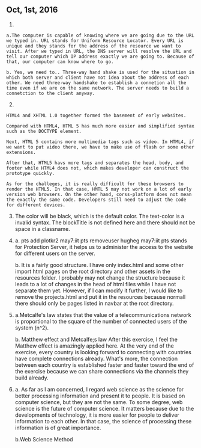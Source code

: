Oct, 1st, 2016
---
1.

	a.The computer is capable of knowing where we are going due to the URL we typed in. URL stands for Uniform Resource Locator. Every URL is unique and they stands for the address of the resource we want to visit. After we typed in URL, the DNS server will resolve the URL and tell our computer which IP address exactly we are going to. Because of that, our computer can know where to go.

	b. Yes, we need to.. Three-way hand shake is used for the situation in which both server and client have not idea about the address of each other. We need three-way handshake to establish a connetion all the time even if we are on the same network. The server needs to build a connetction to the client anyway.

2.
	
	HTML4 and XHTML 1.0 together formed the basement of early websites. 

	Compared with HTML4, HTML 5 has much more easier and simplified syntax such as the DOCTYPE element.

	Next, HTML 5 contains more multimedia tags such as video. In HTML4, if we want to put video there, we have to make use of flash or some other extensions.

	After that, HTML5 havs more tags and separates the head, body, and footer while HTML4 does not, which makes developer can construct the prototype quickly.

	As for the challeges, it is really difficult for these browsers to render the HTML5. In that case, HMTL 5 may not work on a lot of early version web browsers. On the other hand, corss-platform does not mean the exactly the same code. Developers still need to adjust the code for different devices.

3.
	The color will be black, which is the default color. The text-color is a invalid syntax. The blockTitle is not defined here and there should not be space in a classname.

4.
	a. 
		pts add plotkr2 may7:iit
		pts removeuser hugheg may7:iit
	pts stands for Protection Server, it helps us to administer the access to the website for different users on the server.

	b. It is a fairly good structure. I have only index.html and some other import html pages on the root directory and other assets in the resources folder. I probably may not change the structure because it leads to a lot of changes in the head of html files while I have not separate them yet. However, if I can modify it further, I would like to remove the projects.html and put it in the resources because normall there should only be pages listed in navbar at the root directory.

5.
	a.Metcalfe's law states that the value of a telecommunications network is proportional to the square of the number of connected users of the system (n^2).

	b.
	Matthew effect and Metcalfe;s law
	After this exercise, I feel the Matthew effect is amazingly applied here. At the very end of the exercise, every country is looking forward to connecting with countries have complete connections already. What's more, the connection between each country is established faster and faster toward the end of the exercise because we can share connections via the channels they build already. 
6. 
	a. As far as I am concerned, I regard web science as the science for better processing information and present it to people. It is based on computer science, but they are not the same. To some degree, web science is the future of computer science. It matters because due to the developments of technology, it is more easier for people to deliver information to each other. In that case, the science of processing these information is of great importance.

	b.Web Science Method

